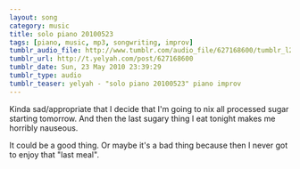 ```yaml
---
layout: song
category: music
title: solo piano 20100523
tags: [piano, music, mp3, songwriting, improv]
tumblr_audio_file: http://www.tumblr.com/audio_file/627168600/tumblr_l2wq9t8xq61qzo4ep
tumblr_url: http://t.yelyah.com/post/627168600
tumblr_date: Sun, 23 May 2010 23:39:29
tumblr_type: audio
tumblr_teaser: yelyah - "solo piano 20100523" piano improv
---
```

Kinda sad/appropriate that I decide that I'm going to nix all processed sugar starting tomorrow. And then the last sugary thing I eat tonight makes me horribly nauseous.

It could be a good thing. Or maybe it's a bad thing because then I never got to enjoy that "last meal".
